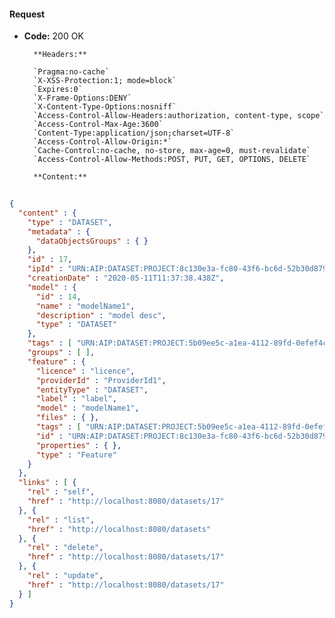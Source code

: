 #### Request

* **Code:** 200 OK

        **Headers:**

        `Pragma:no-cache`
        `X-XSS-Protection:1; mode=block`
        `Expires:0`
        `X-Frame-Options:DENY`
        `X-Content-Type-Options:nosniff`
        `Access-Control-Allow-Headers:authorization, content-type, scope`
        `Access-Control-Max-Age:3600`
        `Content-Type:application/json;charset=UTF-8`
        `Access-Control-Allow-Origin:*`
        `Cache-Control:no-cache, no-store, max-age=0, must-revalidate`
        `Access-Control-Allow-Methods:POST, PUT, GET, OPTIONS, DELETE`

        **Content:**

```json
    
{
  "content" : {
    "type" : "DATASET",
    "metadata" : {
      "dataObjectsGroups" : { }
    },
    "id" : 17,
    "ipId" : "URN:AIP:DATASET:PROJECT:8c130e3a-fc80-43f6-bc6d-52b30d8798ec:V1",
    "creationDate" : "2020-05-11T11:37:38.438Z",
    "model" : {
      "id" : 14,
      "name" : "modelName1",
      "description" : "model desc",
      "type" : "DATASET"
    },
    "tags" : [ "URN:AIP:DATASET:PROJECT:5b09ee5c-a1ea-4112-89fd-0efef4cd3435:V1" ],
    "groups" : [ ],
    "feature" : {
      "licence" : "licence",
      "providerId" : "ProviderId1",
      "entityType" : "DATASET",
      "label" : "label",
      "model" : "modelName1",
      "files" : { },
      "tags" : [ "URN:AIP:DATASET:PROJECT:5b09ee5c-a1ea-4112-89fd-0efef4cd3435:V1" ],
      "id" : "URN:AIP:DATASET:PROJECT:8c130e3a-fc80-43f6-bc6d-52b30d8798ec:V1",
      "properties" : { },
      "type" : "Feature"
    }
  },
  "links" : [ {
    "rel" : "self",
    "href" : "http://localhost:8080/datasets/17"
  }, {
    "rel" : "list",
    "href" : "http://localhost:8080/datasets"
  }, {
    "rel" : "delete",
    "href" : "http://localhost:8080/datasets/17"
  }, {
    "rel" : "update",
    "href" : "http://localhost:8080/datasets/17"
  } ]
}
```
